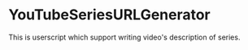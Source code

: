 # YouTubeSeriesURLGenerator
 This is userscript which support writing video's description of series.
